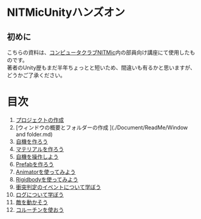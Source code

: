 # NITMicUnityハンズオン
## 初めに
こちらの資料は、[コンピュータクラブNITMic](http://nitmic.club.nitech.ac.jp/)内の部員向け講座にて使用したものです。  
著者のUnity歴もまだ半年ちょっとと短いため、間違いも有るかと思いますが、どうかご了承ください。

# 目次
1. [プロジェクトの作成](./Document/ReadMe/MakeProject.md)
2. [ウィンドウの概要とフォルダーの作成  ](./Document/ReadMe/Window and folder.md)
3. [自機を作ろう](./Document/ReadMe/MakePlayer.md)
4. [マテリアルを作ろう](./Document/ReadMe/MakeMaterial.md)
5. [自機を操作しよう](./Document/ReadMe/ControllPlayer.md)
6. [Prefabを作ろう](./Document/ReadMe/MakePrefab.md)
7. [Animatorを使ってみよう](./Document/ReadMe/UseAnimator.md)
8. [Rigidbodyを使ってみよう](./Document/ReadMe/UseRigidbody.md)
9. [衝突判定のイベントについて学ぼう](./Document/ReadMe/LearnBounds.md)
10. [ログについて学ぼう](./Document/ReadMe/LearnDebug.md)
11. [敵を動かそう](./Document/ReadMe/MakeEnemy.md)
12. [コルーチンを使おう](./Document/ReadMe/UseCorou.md)
